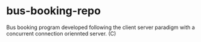 # bus-booking-repo
Bus booking program developed following the client server paradigm with a concurrent connection oriennted server. (C)
